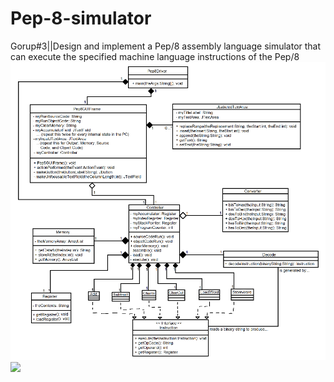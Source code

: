 # Pep-8-simulator
 Gorup#3||Design and implement a Pep/8 assembly language simulator that can execute the specified  machine language instructions of the Pep/8
 ![](https://github.com/GH-H/Pep-8-simulator/blob/main/UML.png)
 ![](https://github.com/GH-H/Pep-8-simulator/blob/main/GUI.jpg)
